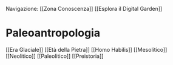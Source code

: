 Navigazione:
[[Zona Conoscenza]]
[[Esplora il Digital Garden]]


# Paleoantropologia

[[Era Glaciale]]
[[Età della Pietra]]
[[Homo Habilis]]
[[Mesolitico]]
[[Neolitico]]
[[Paleolitico]]
[[Preistoria]]


